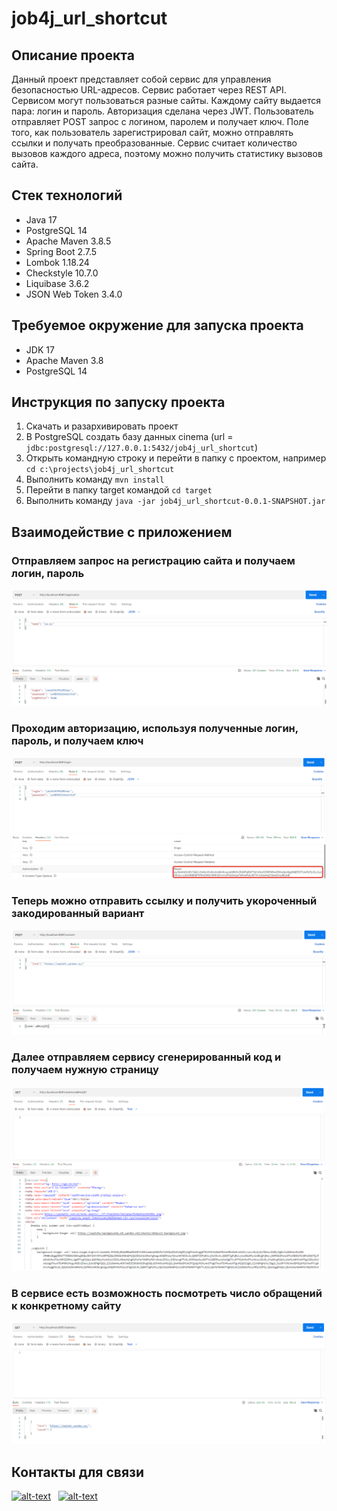 # job4j_url_shortcut

## Описание проекта
Данный проект представляет собой сервис для управления безопасностью URL-адресов.
Сервис работает через REST API.
Сервисом могут пользоваться разные сайты. Каждому сайту выдается пара: логин и пароль.
Авторизация сделана через JWT. Пользователь отправляет POST запрос с логином, паролем и получает ключ.
Поле того, как пользователь зарегистрировал сайт, можно отправлять ссылки и получать преобразованные.
Сервис считает количество вызовов каждого адреса, поэтому можно получить статистику вызовов сайта.

## Стек технологий
* Java 17
* PostgreSQL 14
* Apache Maven 3.8.5
* Spring Boot 2.7.5
* Lombok 1.18.24
* Checkstyle 10.7.0
* Liquibase 3.6.2
* JSON Web Token 3.4.0

## Требуемое окружение для запуска проекта
* JDK 17
* Apache Maven 3.8
* PostgreSQL 14

## Инструкция по запуску проекта
1) Скачать и разархивировать проект
2) В PostgreSQL создать базу данных cinema (url = `jdbc:postgresql://127.0.0.1:5432/job4j_url_shortcut`)
3) Открыть командную строку и перейти в папку с проектом, например `cd c:\projects\job4j_url_shortcut`
4) Выполнить команду `mvn install`
5) Перейти в папку target командой `cd target`
6) Выполнить команду `java -jar job4j_url_shortcut-0.0.1-SNAPSHOT.jar`

## Взаимодействие с приложением
### Отправляем запрос на регистрацию сайта и получаем логин, пароль
![img.png](img/registration.png)

### Проходим авторизацию, используя полученные логин, пароль, и получаем ключ
![img.png](img/login.png)

### Теперь можно отправить ссылку и получить укороченный закодированный вариант
![img.png](img/convert.png)

### Далее отправляем сервису сгенерированный код и получаем нужную страницу
![img.png](img/code.png)

### В сервисе есть возможность посмотреть число обращений к конкретному сайту
![img.png](img/statistics.png)

## Контакты для связи
[![alt-text](https://img.shields.io/badge/-telegram-grey?style=flat&logo=telegram&logoColor=white)](https://t.me/kalchenko_denis)&nbsp;&nbsp;
[![alt-text](https://img.shields.io/badge/@%20email-005FED?style=flat&logo=mail&logoColor=white)](mailto:denfort50@yandex.ru)&nbsp;&nbsp;
